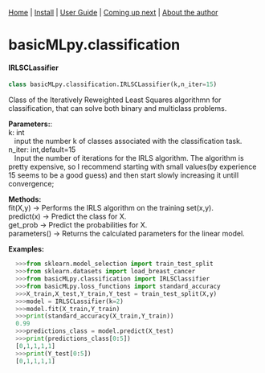 [Home](https://henrysilvacs.github.io/basicMLpy/)  | [Install](https://henrysilvacs.github.io/basicMLpy/install) | [User Guide](https://henrysilvacs.github.io/basicMLpy/user_guide) | [Coming up next](https://henrysilvacs.github.io/basicMLpy/coming_up_next) | [About the author](https://henrysilvacs.github.io/basicMLpy/about)
# basicMLpy.classification
#### IRLSCLassifier
```python
class basicMLpy.classification.IRLSCLassifier(k,n_iter=15)
```
Class of the Iteratively Reweighted Least Squares algorithmn for classification, that can solve both binary and multiclass problems.<br />


**Parameters:**:<br /> 
            k: int<br /> 
                &nbsp;&nbsp;&nbsp;input the number k of classes associated with the classification task. <br /> 
            n_iter: int,default=15<br /> 
                &nbsp;&nbsp;&nbsp;Input the number of iterations for the IRLS algorithm. The algorithm is pretty expensive, so I recommend starting with small values(by experience 15 seems to be a good guess) and then start slowly increasing it untill convergence;<br /> 
       
       
**Methods:**<br />
        fit(X,y) -> Performs the IRLS algorithm on the training set(x,y).<br /> 
        predict(x) -> Predict the class for X.<br /> 
        get_prob -> Predict the probabilities for X.<br /> 
        parameters() -> Returns the calculated parameters for the linear model.<br /> 
        
        
**Examples:**
```python
  >>>from sklearn.model_selection import train_test_split
  >>>from sklearn.datasets import load_breast_cancer
  >>>from basicMLpy.classification import IRLSClassifier
  >>>from basicMLpy.loss_functions import standard_accuracy
  >>>X_train,X_test,Y_train,Y_test = train_test_split(X,y)
  >>>model = IRLSCLassifier(k=2)
  >>>model.fit(X_train,Y_train)
  >>>print(standard_accuracy(X_train,Y_train))
  0.99 
  >>>predictions_class = model.predict(X_test)
  >>>print(predictions_class[0:5])
  [0,1,1,1,1]
  >>>print(Y_test[0:5])
  [0,1,1,1,1]
  ```
  
